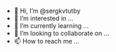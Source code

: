 - 👋 Hi, I’m @sergkvtutby
- 👀 I’m interested in ...
- 🌱 I’m currently learning ...
- 💞️ I’m looking to collaborate on ...
- 📫 How to reach me ...

<!---
sergkvtutby/sergkvtutby is a ✨ special ✨ repository because its `README.md` (this file) appears on your GitHub profile.
You can click the Preview link to take a look at your changes.
--->

